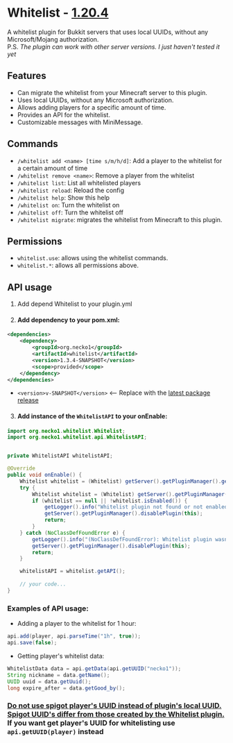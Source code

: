 # Whitelist - [1.20.4](https://github.com/Necko1/Whitelist/blob/master/src/main/resources/plugin.yml#L4)

A whitelist plugin for Bukkit servers that uses local UUIDs, without any Microsoft/Mojang authorization.
<br>P.S. <i>The plugin can work with other server versions. I just haven't tested it yet</i>

## Features

* Can migrate the whitelist from your Minecraft server to this plugin.
* Uses local UUIDs, without any Microsoft authorization.
* Allows adding players for a specific amount of time.
* Provides an API for the whitelist.
* Customizable messages with MiniMessage.

## Commands

* `/whitelist add <name> [time s/m/h/d]`: Add a player to the whitelist for a certain amount of time
* `/whitelist remove <name>`: Remove a player from the whitelist
* `/whitelist list`: List all whitelisted players
* `/whitelist reload`: Reload the config
* `/whitelist help`: Show this help
* `/whitelist on`: Turn the whitelist on
* `/whitelist off`: Turn the whitelist off
* `/whitelist migrate`: migrates the whitelist from Minecraft to this plugin.

## Permissions

* `whitelist.use`: allows using the whitelist commands.
* `whitelist.*`: allows all permissions above.

## API usage

1. Add depend Whitelist to your plugin.yml
2. #### Add dependency to your pom.xml:
```xml
<dependencies>
    <dependency>
        <groupId>org.necko1</groupId>
        <artifactId>whitelist</artifactId>
        <version>1.3.4-SNAPSHOT</version>
        <scope>provided</scope>
    </dependency>
</dependencies>
```
* `<version>v-SNAPSHOT</version>` <-- Replace with the [latest package release](https://github.com/Necko1/Whitelist/packages/2244918)
3. #### Add instance of the `WhitelistAPI` to your onEnable:
```java
import org.necko1.whitelist.Whitelist;
import org.necko1.whitelist.api.WhitelistAPI;


private WhitelistAPI whitelistAPI;

@Override
public void onEnable() {
    Whitelist whitelist = (Whitelist) getServer().getPluginManager().getPlugin("Whitelist");
    try {
        Whitelist whitelist = (Whitelist) getServer().getPluginManager().getPlugin("Whitelist");
        if (whitelist == null || !whitelist.isEnabled()) {
            getLogger().info("Whitelist plugin not found or not enabled");
            getServer().getPluginManager().disablePlugin(this);
            return;
        }
    } catch (NoClassDefFoundError e) {
        getLogger().info("(NoClassDefFoundError): Whitelist plugin wasn't loaded or you are using paper-plugin.yml");
        getServer().getPluginManager().disablePlugin(this);
        return;
    }

    whitelistAPI = whitelist.getAPI();
    
    // your code...
}
```

### Examples of API usage:

* Adding a player to the whitelist for 1 hour:
```java
api.add(player, api.parseTime("1h", true));
api.save(false);
```
* Getting player's whitelist data:
```java
WhitelistData data = api.getData(api.getUUID("necko1"));
String nickname = data.getName();
UUID uuid = data.getUuid();
long expire_after = data.getGood_by();
```

### <u>Do not use spigot player's UUID instead of plugin's local UUID. Spigot UUID's differ from those created by the Whitelist plugin.</u> If you want get player's UUID for whitelisting use <code>api.getUUID(player)</code> instead</u>
